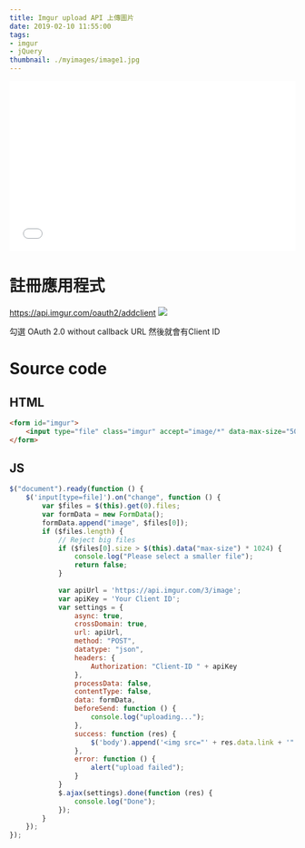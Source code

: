 ```yaml
---
title: Imgur upload API 上傳圖片
date: 2019-02-10 11:55:00
tags:
- imgur
- jQuery
thumbnail: ./myimages/image1.jpg
---
```


<iframe width="100%" height="300" src="//jsfiddle.net/syokujinau/p07sejcd/embedded/js,html,result/" allowfullscreen="allowfullscreen" allowpaymentrequest frameborder="0"></iframe>

# 註冊應用程式

https://api.imgur.com/oauth2/addclient
![](https://i.imgur.com/kNyS0IW.png)


勾選 OAuth 2.0 without callback URL
然後就會有Client ID

# Source code

## HTML
```html
<form id="imgur">
    <input type="file" class="imgur" accept="image/*" data-max-size="5000"/>
</form>
```
<!-- more -->
## JS
```js 
$("document").ready(function () {
    $('input[type=file]').on("change", function () {
        var $files = $(this).get(0).files;
        var formData = new FormData();
        formData.append("image", $files[0]);
        if ($files.length) {
            // Reject big files
            if ($files[0].size > $(this).data("max-size") * 1024) {
                console.log("Please select a smaller file");
                return false;
            }
            
            var apiUrl = 'https://api.imgur.com/3/image';
            var apiKey = 'Your Client ID';
            var settings = {
                async: true,
                crossDomain: true,
                url: apiUrl,
                method: "POST",
                datatype: "json",
                headers: {
                    Authorization: "Client-ID " + apiKey
                },
                processData: false,
                contentType: false,
                data: formData,
                beforeSend: function () {
                    console.log("uploading...");
                },
                success: function (res) {
                    $('body').append('<img src="' + res.data.link + '" height = "200px"/>');
                },
                error: function () {
                    alert("upload failed");
                }
            }
            $.ajax(settings).done(function (res) {
                console.log("Done");
            });
        }
    });
});
```





